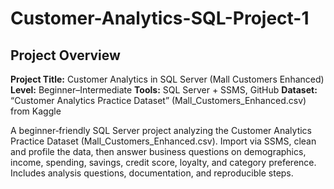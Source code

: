 # Customer-Analytics-SQL-Project-1

## Project Overview
**Project Title:** Customer Analytics in SQL Server (Mall Customers Enhanced)
**Level:** Beginner–Intermediate
**Tools:** SQL Server + SSMS, GitHub
**Dataset:** “Customer Analytics Practice Dataset” (Mall_Customers_Enhanced.csv) from Kaggle

A beginner‑friendly SQL Server project analyzing the Customer Analytics Practice Dataset (Mall_Customers_Enhanced.csv). Import via SSMS, clean and profile the data, then answer business questions on demographics, income, spending, savings, credit score, loyalty, and category preference. Includes analysis questions, documentation, and reproducible steps.

